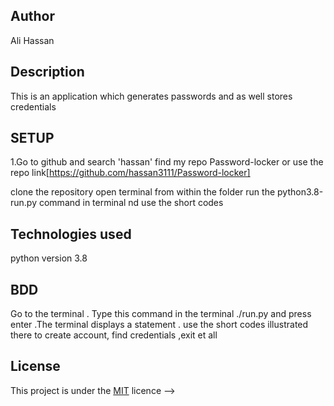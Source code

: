 <!-- ## Author
Ali Hassan
## Description
This is an application which generates passwords and as well stores credentials
## SETUP
1.Go to github and search 'hassan'
find my repo Password-locker or use the repo link[https://github.com/hassan3111/Password-locker]

clone the repository
open terminal from within the folder
run the python3.8-run.py command in terminal nd use the short codes
## Technologies used
python  version 3.8 
## BDD 
Go to the terminal . Type this command in the terminal ./run.py and press enter .The terminal displays a statement .
use the short codes illustrated there to create account, find credentials ,exit et all
## License
This project is under the [MIT](LICENSE) licence -->

## Author
Ali Hassan
## Description
This is an application which generates passwords and as well stores credentials
## SETUP
1.Go to github and search 'hassan'
find my repo Password-locker or use the repo link[https://github.com/hassan3111/Password-locker]

clone the repository
open terminal from within the folder
run the python3.8-run.py command in terminal nd use the short codes

## Technologies used
python  version 3.8 

## BDD 
Go to the terminal . Type this command in the terminal ./run.py and press enter .The terminal displays a statement .
use the short codes illustrated there to create account, find credentials ,exit et all

## License
This project is under the [MIT](LICENSE) licence -->

